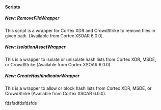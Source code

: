 
#### Scripts
##### New: RemoveFileWrapper
This script is a wrapper for Cortex XDR and CrowdStrike to remove files in given path. (Available from Cortex XSOAR 6.0.0).
##### New: IsolationAssetWrapper
This is a wrapper to isolate or unisolate hash lists from Cortex XDR, MSDE, or CrowdStrike (Available from Cortex XSOAR 6.0.0).
##### New: CreateHashIndicatorWrapper
This is a wrapper to allow or block hash lists from Cortex XDR, MSDE, or CrowdStrike (Available from Cortex XSOAR 6.0.0).

fdsfsdfdsfdsfds